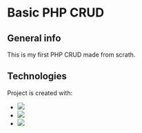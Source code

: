 # Basic PHP CRUD

## General info
This is my first PHP CRUD made from scrath.

## Technologies
Project is created with:
* <img src="https://img.shields.io/badge/PHP-777BB4?style=for-the-badge&logo=php&logoColor=white">
* <img src="https://img.shields.io/badge/Bootstrap-563D7C?style=for-the-badge&logo=bootstrap&logoColor=white">
* <img src="https://img.shields.io/badge/Docker-2CA5E0?style=for-the-badge&logo=docker&logoColor=white">
